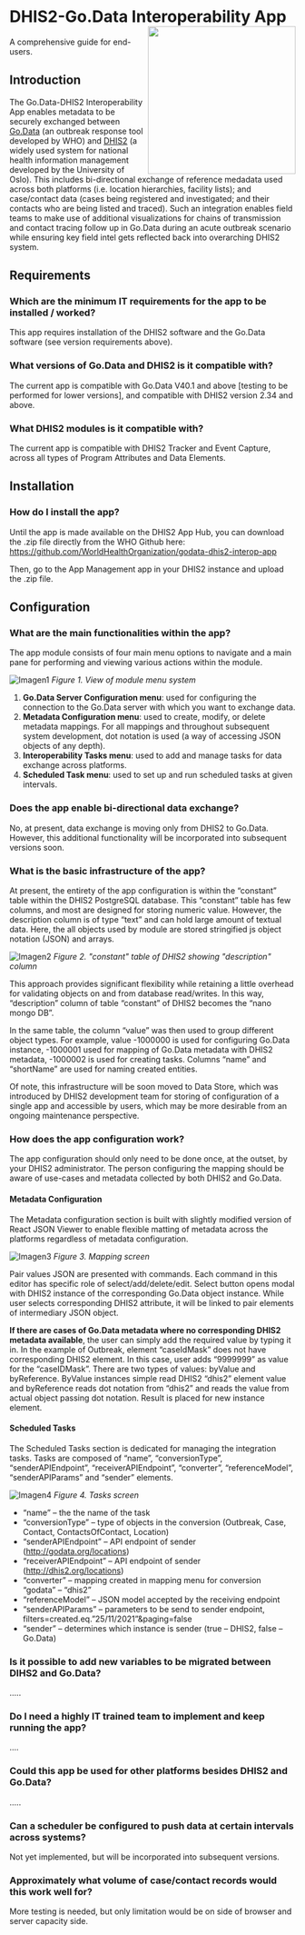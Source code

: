 # DHIS2-Go.Data Interoperability App <img src="assets/godata-dhis2-icon.png" align="right" height="260"/> 
A comprehensive guide for end-users.


## Introduction
The Go.Data-DHIS2 Interoperability App enables metadata to be securely exchanged between [Go.Data](https://www.who.int/tools/godata) (an outbreak response tool developed by WHO) and [DHIS2](https://dhis2.org/) (a widely used system for national health information management developed by the University of Oslo). This includes bi-directional exchange of reference medadata used across both platforms (i.e. location hierarchies, facility lists); and case/contact data (cases being registered and investigated; and their contacts who are being listed and traced). Such an integration enables field teams to make use of additional visualizations for chains of transmission and contact tracing follow up in Go.Data during an acute outbreak scenario while ensuring key field intel gets reflected back into overarching DHIS2 system. 

## Requirements
### Which  are the minimum IT requirements for the app to be installed / worked?
This app requires installation of the DHIS2 software and the Go.Data software (see version requirements above). 

### What  versions of Go.Data and DHIS2 is it compatible with?
The current app is compatible with Go.Data V40.1 and above [testing to be performed for lower versions], and compatible with DHIS2 version 2.34 and above.

### What DHIS2  modules is it compatible with?
The current app is compatible with DHIS2 Tracker and Event Capture, across all types of Program Attributes and Data Elements.

## Installation 
### How do I install the app?
Until the app is made available on the DHIS2 App Hub, you can download the .zip file directly from the WHO Github here: https://github.com/WorldHealthOrganization/godata-dhis2-interop-app

Then, go to the App Management app in your DHIS2 instance and upload the .zip file.

## Configuration
### What are the main functionalities within the app?
The app module consists of four main menu options to navigate and a main pane for performing and viewing various actions within the module.

![Imagen1](https://user-images.githubusercontent.com/91990504/156535570-6dc5450e-e2ae-4153-9b78-9e920c6fecfa.png)
*Figure 1. View of module menu system*

1. **Go.Data Server Configuration menu**: used for configuring the connection to the Go.Data server with which you want to exchange data.
2. **Metadata Configuration menu**: used to create, modify, or delete metadata mappings. For all mappings and throughout subsequent system development, dot notation is used (a way of accessing JSON objects of any depth).
3. **Interoperability Tasks menu**: used to add and manage tasks for data exchange across platforms.
4. **Scheduled Task menu**: used to set up and run scheduled tasks at given intervals.

### Does the app enable bi-directional data exchange?
No, at present, data exchange is moving only from DHIS2 to Go.Data. However, this additional functionality will be incorporated into subsequent versions soon.
 
### What is the basic infrastructure of the app?
At present, the entirety of the app configuration is within the “constant” table within the DHIS2 PostgreSQL database. This “constant” table has few columns, and most are designed for storing numeric value. However, the description column is of type “text” and can hold large amount of textual data. Here, the all objects used by module are stored stringified js object notation (JSON) and arrays. 

![Imagen2](https://user-images.githubusercontent.com/91990504/156534998-300c0095-616b-4d6c-aeb5-3abc02cf75d3.png)
*Figure 2. "constant" table of DHIS2 showing "description" column*

This approach provides significant flexibility while retaining a little overhead for validating objects on and from database read/writes. In this way, “description” column of table “constant” of DHIS2 becomes the “nano mongo DB”.  

In the same table, the column “value” was then used to group different object types. For example, value -1000000 is used for configuring Go.Data instance, -1000001 used for mapping of Go.Data metadata with DHIS2 metadata, -1000002 is used for creating tasks. Columns “name” and “shortName” are used for naming created entities. 

Of note,  this infrastructure will be soon moved to Data Store, which was introduced by DHIS2 development team for storing of configuration of a single app and accessible by users, which may be more desirable from an ongoing maintenance perspective.

### How does the app configuration work?
The app configuration should only need to be done once, at the outset, by your DHIS2 administrator. The person configuring the mapping should be aware of use-cases and metadata collected by both DHIS2 and Go.Data.

#### Metadata Configuration
The Metadata configuration section is built with slightly modified version of React JSON Viewer to enable flexible matting of metadata across the platforms regardless of metadata configuration. 

![Imagen3](https://user-images.githubusercontent.com/91990504/156535193-cad7db65-a8cc-46c0-8cff-01a1612dad1b.png)
*Figure 3. Mapping screen*

Pair values JSON are presented with commands. Each command in this editor has specific role of select/add/delete/edit. Select button opens modal with DHIS2 instance of the corresponding Go.Data object instance. While user selects corresponding DHIS2 attribute, it will be linked to pair elements of intermediary JSON object. 

**If there are cases of Go.Data metadata where no corresponding DHIS2 metadata available**, the user can simply add the required value by typing it in. In the example of Outbreak, element “caseIdMask” does not have corresponding DHIS2 element. In this case, user adds “9999999” as value for the “caseIDMask”. There are two types of values: byValue and byReference. ByValue instances simple read DHIS2 “dhis2” element value and byReference reads dot notation from “dhis2” and reads the value from actual object passing dot notation. Result is placed for new instance element. 

#### Scheduled Tasks
The Scheduled Tasks section is dedicated for managing the integration tasks. Tasks are composed of “name”, “conversionType”, “senderAPIEndpoint”, “receiverAPIEndpoint”, “converter”, “referenceModel”, “senderAPIParams” and “sender” elements. 

![Imagen4](https://user-images.githubusercontent.com/91990504/156535781-73d73b27-4d04-4bec-9418-7561c4da982e.png)
*Figure 4. Tasks screen*

- “name” – the  the name of the task
- “conversionType” – type of objects in the conversion (Outbreak, Case, Contact, ContactsOfContact, Location) 
- “senderAPIEndpoint” – API endpoint of sender (http://godata.org/locations) 
- “receiverAPIEndpoint” – API endpoint of sender (http://dhis2.org/locations) 
- “converter” – mapping created in mapping menu for conversion “godata” – “dhis2”
- “referenceModel” – JSON model accepted by the receiving endpoint
- “senderAPIParams” – parameters to be send to sender endpoint, filters=created.eq.”25/11/2021”&paging=false
- “sender” – determines which instance is sender (true – DHIS2, false – Go.Data)


### Is it possible to add new variables to be migrated between DIHS2 and Go.Data?
…..


### Do I need a highly IT trained team to implement and keep running the app?
….


### Could this app be used for other platforms besides DHIS2 and Go.Data?
…..

### Can a scheduler be configured to push data at certain intervals across systems?
Not yet implemented, but will be incorporated into subsequent versions.

### Approximately what volume of case/contact records would this work well for?
More testing is needed, but only limitation would be on side of browser and server capacity side.










